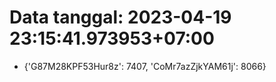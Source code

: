 # Data tanggal: 2023-04-19 23:15:41.973953+07:00

* {'G87M28KPF53Hur8z': 7407, 'CoMr7azZjkYAM61j': 8066}
